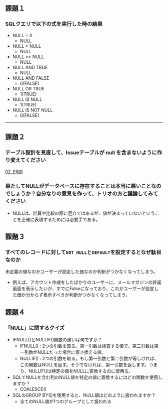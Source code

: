 ## 課題１
### SQLクエリで以下の式を実行した時の結果
- NULL = 0
    - NULL
- NULL = NULL 
    - NULL
- NULL <> NULL
    - NULL
- NULL AND TRUE
    - NULL
- NULL AND FALSE
    - 0(FALSE)
- NULL OR TRUE
    - 1(TRUE)
- NULL IS NULL
    - 1(TRUE)
- NULL IS NOT NULL
    - 0(FALSE)
---

## 課題２
### テーブル設計を見直して、Issueテーブルが null を含まないように作り変えてください
[02_ER図](./02_ER%E5%9B%B3.wsd)

### 果たしてNULLがデータベースに存在することは本当に悪いことなのでしょうか？自分なりの意見を作って、トリオの方と議論してみてください
- NULLは、計算や比較の際に厄介ではあるが、値が決まっていないということを正確に表現するためには必要手である。

## 課題３
### すべてのレコードに対して`NOT NULL`と`DEFAULT`を設定するとなぜ駄目なのか
未定義の値なのかユーザーが設定した価なのか判断がつかなくなってしまう。
- 例えば、アカウント作成をしたばかりのユーザーに、メールマガジンの許諾画面を表示したいが、すでにFalseになっており、これがユーザーが設定した価か分からず表示すべきか判断がつかなくなってしまう。

## 課題４
### 「NULL」に関するクイズ
- IFNULL()とNULLIF()関数の違いは何ですか？
    - IFNULL() : 2つの引数を取る。第一引数は検査する値で、第二引数は第一引数がNULLだった場合に置き換える値。
    - NULLIF() : 2つの引数を取る。もし第一引数と第二引数が等しければ、この関数はNULLを返す。そうでなければ、第一引数を返します。つまり、NULLIF()は特定の値をNULLに変換するのに使用る。
- SQLでNULLを含む列のNULL値を特定の値に置換するにはどの関数を使用しますか？
    - COALESCE()
- SQLのGROUP BY句を使用すると、NULL値はどのように扱われますか？
    - 全てのNULL値が1つのグループとして扱われる

